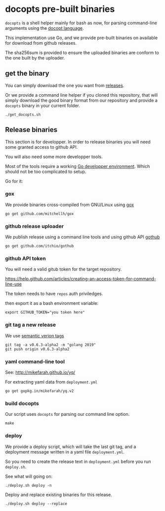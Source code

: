 # docopts pre-built binaries

`docopts` is a shell helper mainly for bash as now, for parsing command-line arguments using the
[docopt language](https://docopt.org).

This implementation use Go, and we provide pre-built binaries on available for download from
github releases.

The sha256sum is provided to ensure the uploaded binaries are conform to the
one built by the uploader.

## get the binary

You can simply download the one you want from
[releases](https://github.com/docopt/docopts/releases).

Or we provide a command line helper if you cloned this repository, that will
simply download the good binary format from our repository and provide a `docopts` binary in
your current folder.


```
./get_docopts.sh
```

## Release binaries

This section is for developper. In order to release binaries you will need
some granted access to github API.

You will also need some more developper tools.

Most of the tools require a working [Go developper
environment](https://golang.org/doc/code.html#Organization). Which should not be too
complicated to setup.

Go for it:

### gox

We provide binaries cross-compiled from GNU/Linux using [gox](https://github.com/mitchellh/gox)

```
go get github.com/mitchellh/gox
```

### github release uploader

We publish release using a command line tools and using github API [gothub](https://github.com/itchio/gothub)

```
go get github.com/itchio/gothub
```

### github API token

You will need a valid gitub token for the target repository.

https://help.github.com/articles/creating-an-access-token-for-command-line-use

The token needs to have `repos` auth priviledges.

then export it as a bash environment variable:

```
export GITHUB_TOKEN="you token here"
```

### git tag a new release

We use [semantic verion tags](https://semver.org/)

```
git tag -a v0.6.3-alpha2 -m "golang 2019"
git push origin v0.6.3-alpha2
```

### yaml command-line tool

See: http://mikefarah.github.io/yq/

For extracting yaml data from `deployment.yml`

```
go get gopkg.in/mikefarah/yq.v2
```

### build docopts

Our script uses `docopts` for parsing our command line option.

```
make
```

### deploy

We provide a deploy script, which will take the last git tag, and a deployment
message written in a yaml file `deployment.yml`.

So you need to create the release text in `deployment.yml` before you run
`deploy.sh`.

See what will going on:

```
./deploy.sh deploy -n
```

Deploy and replace existing binaries for this release.

```
./deploy.sh deploy --replace
```

